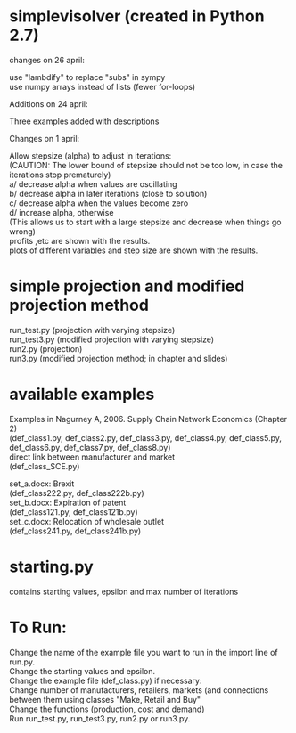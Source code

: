 # simplevisolver (created in Python 2.7)
changes on 26 april:

use "lambdify" to replace "subs" in sympy\
use numpy arrays instead of lists (fewer for-loops)

Additions on 24 april:

Three examples added with descriptions

Changes on 1 april:

Allow stepsize (alpha) to adjust in iterations:\
(CAUTION: The lower bound of stepsize should not be too low, in case the iterations stop prematurely)\
a/ decrease alpha when values are oscillating\
b/ decrease alpha in later iterations (close to solution)\
c/ decrease alpha when the values become zero\
d/ increase alpha, otherwise\
(This allows us to start with a large stepsize and decrease when things go wrong)\
profits ,etc are shown with the results.\
plots of different variables and step size are shown with the results.


# simple projection and modified projection method
run_test.py (projection with varying stepsize)\
run_test3.py (modified projection with varying stepsize)\
run2.py (projection)\
run3.py (modified projection method; in chapter and slides)

# available examples
  Examples in Nagurney A, 2006. Supply Chain Network Economics (Chapter 2)\
  (def_class1.py, def_class2.py, def_class3.py, def_class4.py, def_class5.py, def_class6.py, def_class7.py, def_class8.py)\
  direct link between manufacturer and market \
  (def_class_SCE.py)
  
  set_a.docx: Brexit\
  (def_class222.py, def_class222b.py)\
  set_b.docx: Expiration of patent\
  (def_class121.py, def_class121b.py)\
  set_c.docx: Relocation of wholesale outlet\
  (def_class241.py, def_class241b.py)

# starting.py
contains starting values, epsilon and max number of iterations

# To Run: 
Change the name of the example file you want to run in the import line of run.py.\
Change the starting values and epsilon.\
Change the example file (def_class.py) if necessary:\
  Change number of manufacturers, retailers, markets (and connections between them using classes "Make, Retail and Buy"\
  Change the functions (production, cost and demand)\
Run run_test.py, run_test3.py, run2.py or run3.py.





